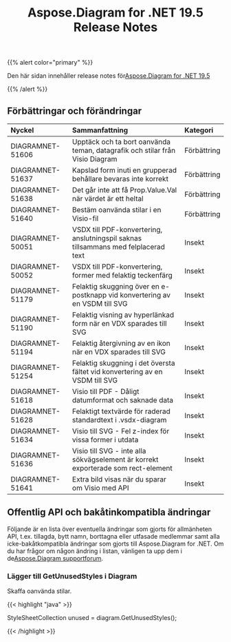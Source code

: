 ﻿---
title: Aspose.Diagram for .NET 19.5 Release Notes
type: docs
weight: 80
url: /sv/net/aspose-diagram-for-net-19-5-release-notes/
---
{{% alert color="primary" %}} 

Den här sidan innehåller release notes för[Aspose.Diagram for .NET 19.5](https://www.nuget.org/packages/Aspose.Diagram/19.5.0)

{{% /alert %}} 
## **Förbättringar och förändringar**

|**Nyckel**|**Sammanfattning**|**Kategori**|
|:- |:- |:- |
|DIAGRAMNET-51606|Upptäck och ta bort oanvända teman, datagrafik och stilar från Visio Diagram|Förbättring|
|DIAGRAMNET-51637|Kapslad form inuti en grupperad behållare bevaras inte korrekt|Förbättring|
|DIAGRAMNET-51638|Det går inte att få Prop.Value.Val när värdet är ett heltal|Förbättring|
|DIAGRAMNET-51640|Bestäm oanvända stilar i en Visio-fil|Förbättring|
|DIAGRAMNET-50051|VSDX till PDF-konvertering, anslutningspil saknas tillsammans med felplacerad text|Insekt|
|DIAGRAMNET-50052|VSDX till PDF-konvertering, former med felaktig teckenfärg|Insekt|
|DIAGRAMNET-51179|Felaktig skuggning över en e-postknapp vid konvertering av en VSDM till SVG|Insekt|
|DIAGRAMNET-51190|Felaktig visning av hyperlänkad form när en VDX sparades till SVG|Insekt|
|DIAGRAMNET-51194|Felaktig återgivning av en ikon när en VDX sparades till SVG|Insekt|
|DIAGRAMNET-51254|Felaktig skuggning i det översta fältet vid konvertering av en VSDM till SVG|Insekt|
|DIAGRAMNET-51618|Visio till PDF - Dåligt datumformat och saknade data|Insekt|
|DIAGRAMNET-51628|Felaktigt textvärde för raderad standardtext i .vsdx-diagram|Insekt|
|DIAGRAMNET-51634|Visio till SVG - Fel z-index för vissa former i utdata|Insekt|
|DIAGRAMNET-51636|Visio till SVG - inte alla sökvägselement är korrekt exporterade som rect-element|Insekt|
|DIAGRAMNET-51641|Extra bild visas när du sparar om Visio med API|Insekt|
## **Offentlig API och bakåtinkompatibla ändringar**
Följande är en lista över eventuella ändringar som gjorts för allmänheten API, t.ex. tillagda, bytt namn, borttagna eller utfasade medlemmar samt alla icke-bakåtkompatibla ändringar som gjorts till Aspose.Diagram for .NET. Om du har frågor om någon ändring i listan, vänligen ta upp dem i de[Aspose.Diagram supportforum](https://forum.aspose.com/c/diagram/17).
### **Lägger till GetUnusedStyles i Diagram**
Skaffa oanvända stilar.

{{< highlight "java" >}}

  StyleSheetCollection unused = diagram.GetUnusedStyles();

{{< /highlight >}}

